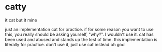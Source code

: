 # catty
it cat but it mine

just an implementation cat for practice. if for some reason you want to use this, you really should be asking yourself, "why?".
I wouldn't use it. cat has been used and abused and stands up the test of time. this implementation is literally for practice.
don't use it, just use cat instead oh god
